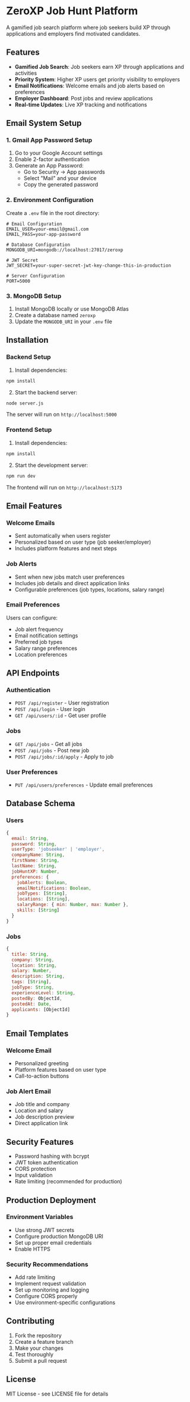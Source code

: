 # ZeroXP Job Hunt Platform

A gamified job search platform where job seekers build XP through applications and employers find motivated candidates.

## Features

- **Gamified Job Search**: Job seekers earn XP through applications and activities
- **Priority System**: Higher XP users get priority visibility to employers
- **Email Notifications**: Welcome emails and job alerts based on preferences
- **Employer Dashboard**: Post jobs and review applications
- **Real-time Updates**: Live XP tracking and notifications

## Email System Setup

### 1. Gmail App Password Setup

1. Go to your Google Account settings
2. Enable 2-factor authentication
3. Generate an App Password:
   - Go to Security → App passwords
   - Select "Mail" and your device
   - Copy the generated password

### 2. Environment Configuration

Create a `.env` file in the root directory:

```env
# Email Configuration
EMAIL_USER=your-email@gmail.com
EMAIL_PASS=your-app-password

# Database Configuration
MONGODB_URI=mongodb://localhost:27017/zeroxp

# JWT Secret
JWT_SECRET=your-super-secret-jwt-key-change-this-in-production

# Server Configuration
PORT=5000
```

### 3. MongoDB Setup

1. Install MongoDB locally or use MongoDB Atlas
2. Create a database named `zeroxp`
3. Update the `MONGODB_URI` in your `.env` file

## Installation

### Backend Setup

1. Install dependencies:
```bash
npm install
```

2. Start the backend server:
```bash
node server.js
```

The server will run on `http://localhost:5000`

### Frontend Setup

1. Install dependencies:
```bash
npm install
```

2. Start the development server:
```bash
npm run dev
```

The frontend will run on `http://localhost:5173`

## Email Features

### Welcome Emails
- Sent automatically when users register
- Personalized based on user type (job seeker/employer)
- Includes platform features and next steps

### Job Alerts
- Sent when new jobs match user preferences
- Includes job details and direct application links
- Configurable preferences (job types, locations, salary range)

### Email Preferences
Users can configure:
- Job alert frequency
- Email notification settings
- Preferred job types
- Salary range preferences
- Location preferences

## API Endpoints

### Authentication
- `POST /api/register` - User registration
- `POST /api/login` - User login
- `GET /api/users/:id` - Get user profile

### Jobs
- `GET /api/jobs` - Get all jobs
- `POST /api/jobs` - Post new job
- `POST /api/jobs/:id/apply` - Apply to job

### User Preferences
- `PUT /api/users/preferences` - Update email preferences

## Database Schema

### Users
```javascript
{
  email: String,
  password: String,
  userType: 'jobseeker' | 'employer',
  companyName: String,
  firstName: String,
  lastName: String,
  jobHuntXP: Number,
  preferences: {
    jobAlerts: Boolean,
    emailNotifications: Boolean,
    jobTypes: [String],
    locations: [String],
    salaryRange: { min: Number, max: Number },
    skills: [String]
  }
}
```

### Jobs
```javascript
{
  title: String,
  company: String,
  location: String,
  salary: Number,
  description: String,
  tags: [String],
  jobType: String,
  experienceLevel: String,
  postedBy: ObjectId,
  postedAt: Date,
  applicants: [ObjectId]
}
```

## Email Templates

### Welcome Email
- Personalized greeting
- Platform features based on user type
- Call-to-action buttons

### Job Alert Email
- Job title and company
- Location and salary
- Job description preview
- Direct application link

## Security Features

- Password hashing with bcrypt
- JWT token authentication
- CORS protection
- Input validation
- Rate limiting (recommended for production)

## Production Deployment

### Environment Variables
- Use strong JWT secrets
- Configure production MongoDB URI
- Set up proper email credentials
- Enable HTTPS

### Security Recommendations
- Add rate limiting
- Implement request validation
- Set up monitoring and logging
- Configure CORS properly
- Use environment-specific configurations

## Contributing

1. Fork the repository
2. Create a feature branch
3. Make your changes
4. Test thoroughly
5. Submit a pull request

## License

MIT License - see LICENSE file for details
